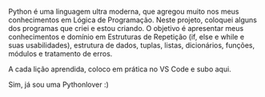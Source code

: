 Python é uma linguagem ultra moderna, que agregou muito nos meus conhecimentos em Lógica de Programação. 
Neste projeto, coloquei alguns dos programas que criei e estou criando. 
O objetivo é apresentar meus conhecimentos e domínio em Estruturas de Repetição (if, else e while e suas usabilidades), estrutura de dados, tuplas, listas,
dicionários, funções, módulos e tratamento de erros.

A cada lição aprendida, coloco em prática no VS Code e subo aqui.

Sim, já sou uma Pythonlover :)
